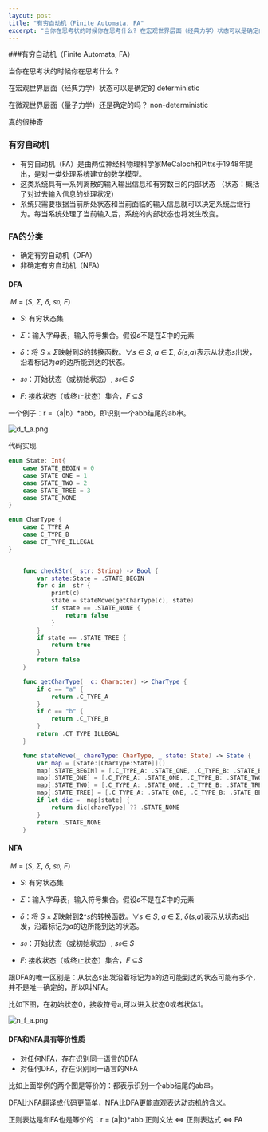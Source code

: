 ```yaml
---
layout: post
title: "有穷自动机（Finite Automata, FA"
excerpt: "当你在思考状的时候你在思考什么? 在宏观世界层面（经典力学）状态可以是确定的  deterministic, 在微观世界层面（量子力学）还是确定的吗？ non-deterministic"
---
```

###有穷自动机（Finite Automata, FA）

当你在思考状的时候你在思考什么？

在宏观世界层面（经典力学）状态可以是确定的  deterministic

在微观世界层面（量子力学）还是确定的吗？ non-deterministic

真的很神奇

### 有穷自动机

+ 有穷自动机（FA）是由两位神经科物理科学家MeCaloch和Pitts于1948年提出，是对一类处理系统建立的数学模型。
+ 这类系统具有一系列离散的输入输出信息和有穷数目的内部状态 （状态：概括了对过去输入信息的处理状况）
+ 系统只需要根据当前所处状态和当前面临的输入信息就可以决定系统后继行为。每当系统处理了当前输入后，系统的内部状态也将发生改变。

### FA的分类

+ 确定有穷自动机（DFA）
+ 非确定有穷自动机（NFA）

#### DFA

​    *M* = (*S*,  *Σ*, *δ*, *s<font size=1>0</font>*, *F*)

+ *S*:  有穷状态集
+ *Σ*：输入字母表，输入符号集合。假设*ε*不是在*Σ*中的元素

+ *δ*：将 *S* × *Σ*映射到*S*的转换函数。∀*s* ∈ *S*, *a* ∈ Σ, *δ*(*s*,*a*)表示从状态*s*出发，沿着标记为*a*的边所能到达的状态。
+ *s<font size=0.8>0</font>*：开始状态（或初始状态）, *s<font size=0.8>0</font>*∈ *S*
+ *F*:  接收状态（或终止状态）集合，*F* ⊆*S*

一个例子：r =（a|b）*abb，即识别一个abb结尾的ab串。

![d_f_a.png](https://iwait.me/assets/imgs/d_f_a.png)

代码实现

```swift
enum State: Int{
    case STATE_BEGIN = 0
    case STATE_ONE = 1
    case STATE_TWO = 2
    case STATE_TREE = 3
    case STATE_NONE
}

enum CharType {
    case C_TYPE_A
    case C_TYPE_B
    case CT_TYPE_ILLEGAL
}


    func checkStr(_ str: String) -> Bool {
        var state:State = .STATE_BEGIN
        for c in  str {
            print(c)
            state = stateMove(getCharType(c), state)
            if state == .STATE_NONE {
                return false
            }
        }
        if state == .STATE_TREE {
            return true
        }
        return false
    }

    func getCharType(_ c: Character) -> CharType {
        if c == "a" {
            return .C_TYPE_A
        }
        if c == "b" {
            return .C_TYPE_B
        }
        return .CT_TYPE_ILLEGAL
    }

    func stateMove(_ chareType: CharType, _ state: State) -> State {
        var map = [State:[CharType:State]]()
        map[.STATE_BEGIN] = [.C_TYPE_A: .STATE_ONE, .C_TYPE_B: .STATE_BEGIN]
        map[.STATE_ONE] = [.C_TYPE_A: .STATE_ONE, .C_TYPE_B: .STATE_TWO]
        map[.STATE_TWO] = [.C_TYPE_A: .STATE_ONE, .C_TYPE_B: .STATE_TREE]
        map[.STATE_TREE] = [.C_TYPE_A: .STATE_ONE, .C_TYPE_B: .STATE_BEGIN]
        if let dic =  map[state] {
            return dic[chareType] ?? .STATE_NONE
        }
        return .STATE_NONE
    }
```

#### NFA

​     *M* = (*S*,  *Σ*, *δ*, *s<font size=1>0</font>*, *F*)

- *S*:  有穷状态集
- *Σ*：输入字母表，输入符号集合。假设*ε*不是在*Σ*中的元素

- *δ*：将 *S* × *Σ*映射到**2**^*s*的转换函数。∀*s* ∈ *S*, *a* ∈ Σ, *δ*(*s*,*a*)表示从状态*s*出发，沿着标记为*a*的边所能到达的状态。
- *s<font size=0.8>0</font>*：开始状态（或初始状态）, *s<font size=0.8>0</font>*∈ *S*
- *F*:  接收状态（或终止状态）集合，*F* ⊆*S*

 跟DFA的唯一区别是：从状态s出发沿着标记为a的边可能到达的状态可能有多个，并不是唯一确定的，所以叫NFA。

比如下图，在初始状态0，接收符号a,可以进入状态0或者状体1。

![n_f_a.png](https://iwait.me/assets/imgs/n_f_a.png)



#### DFA和NFA具有等价性质

+ 对任何NFA，存在识别同一语言的DFA
+ 对任何DFA，存在识别同一语言的NFA

比如上面举例的两个图是等价的：都表示识别一个abb结尾的ab串。

DFA比NFA翻译成代码更简单，NFA比DFA更能直观表达动态机的含义。

正则表达是和FA也是等价的：r = (a|b)*abb  正则文法 ⇔ 正则表达式 ⇔ FA
